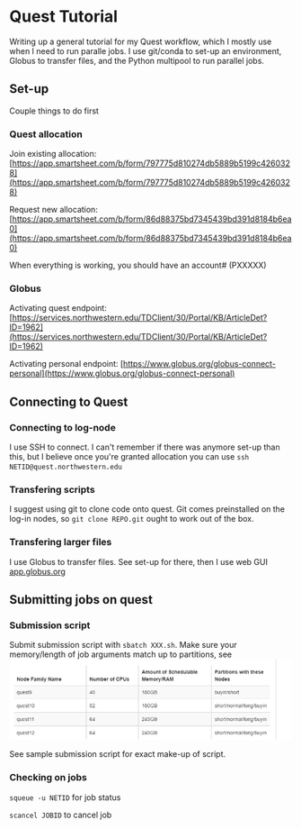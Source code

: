 # Quest Tutorial

Writing up a general tutorial for my Quest workflow, which I mostly use when I need to run paralle jobs. I use git/conda to set-up an environment, Globus to transfer files, and the Python multipool to run parallel jobs.

## Set-up

Couple things to do first

### Quest allocation

Join existing allocation: [https://app.smartsheet.com/b/form/797775d810274db5889b5199c4260328](https://app.smartsheet.com/b/form/797775d810274db5889b5199c4260328)

Request new allocation: [https://app.smartsheet.com/b/form/86d88375bd7345439bd391d8184b6ea0](https://app.smartsheet.com/b/form/86d88375bd7345439bd391d8184b6ea0)

When everything is working, you should have an account# (PXXXXX)

### Globus

Activating quest endpoint: [https://services.northwestern.edu/TDClient/30/Portal/KB/ArticleDet?ID=1962](https://services.northwestern.edu/TDClient/30/Portal/KB/ArticleDet?ID=1962)

Activating personal endpoint: [https://www.globus.org/globus-connect-personal](https://www.globus.org/globus-connect-personal)

## Connecting to Quest

### Connecting to log-node

I use SSH to connect. I can't remember if there was anymore set-up than this, but I believe once you're granted allocation you can use `ssh NETID@quest.northwestern.edu`

### Transfering scripts

I suggest using git to clone code onto quest. Git comes preinstalled on the log-in nodes, so `git clone REPO.git` ought to work out of the box.

### Transfering larger files

I use Globus to transfer files. See set-up for there, then I use web GUI [app.globus.org](app.globus.org)

## Submitting jobs on quest

### Submission script

Submit submission script with `sbatch XXX.sh`. Make sure your memory/length of job arguments match up to partitions, see ![](partitions.png)

See sample submission script for exact make-up of script.

### Checking on jobs

`squeue -u NETID` for job status

`scancel JOBID` to cancel job

